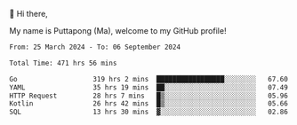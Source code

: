 👋 Hi there,

My name is Puttapong (Ma), welcome to my GitHub profile!

<!--START_SECTION:waka-->

```txt
From: 25 March 2024 - To: 06 September 2024

Total Time: 471 hrs 56 mins

Go                   319 hrs 2 mins  █████████████████░░░░░░░░   67.60 %
YAML                 35 hrs 19 mins  ██░░░░░░░░░░░░░░░░░░░░░░░   07.49 %
HTTP Request         28 hrs 7 mins   █▒░░░░░░░░░░░░░░░░░░░░░░░   05.96 %
Kotlin               26 hrs 42 mins  █▒░░░░░░░░░░░░░░░░░░░░░░░   05.66 %
SQL                  13 hrs 30 mins  ▓░░░░░░░░░░░░░░░░░░░░░░░░   02.86 %
```

<!--END_SECTION:waka-->
